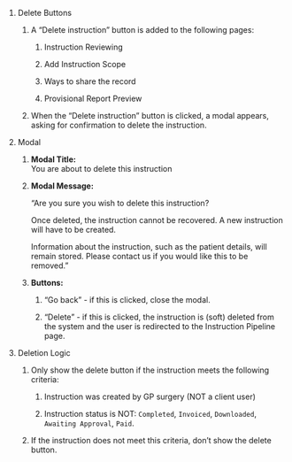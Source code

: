 1. Delete Buttons
    
    1. A “Delete instruction” button is added to the following pages:
        
        1. Instruction Reviewing
            
        2. Add Instruction Scope
            
        3. Ways to share the record
            
        4. Provisional Report Preview
            
    2. When the “Delete instruction” button is clicked, a modal appears, asking for confirmation to delete the instruction.
        
2. Modal
    
    1. **Modal Title:**  
        You are about to delete this instruction
        
    2. **Modal Message:**
        
        “Are you sure you wish to delete this instruction?
        
        Once deleted, the instruction cannot be recovered. A new instruction will have to be created.
        
        Information about the instruction, such as the patient details, will remain stored. Please contact us if you would like this to be removed.”
        
    3. **Buttons:**
        
        1. “Go back” - if this is clicked, close the modal.
            
        2. “Delete” - if this is clicked, the instruction is (soft) deleted from the system and the user is redirected to the Instruction Pipeline page.
            
3. Deletion Logic
    
    1. Only show the delete button if the instruction meets the following criteria:
        
        1. Instruction was created by GP surgery (NOT a client user)
            
        2. Instruction status is NOT: `Completed`, `Invoiced`, `Downloaded`, `Awaiting Approval`, `Paid`.
            
    2. If the instruction does not meet this criteria, don’t show the delete button.

## 